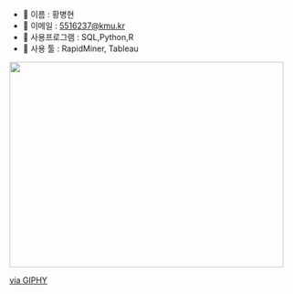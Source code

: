 <!--**Hwangbounghyeon/Hwangbounghyeon** is a ✨ _special_ ✨ repository because its `README.md` (this file) appears on your GitHub profile.

Here are some ideas to get you started:-->

- 🔭 이름 : 황병현  
- 🌱 이메일 : 5516237@kmu.kr  
- 👯 사용프로그램 : SQL,Python,R
- 🤔 사용 툴 : RapidMiner, Tableau

<img src="https://giphy.com/embed/uiW8Ui19VX5xm" width="480" height="360" frameBorder="0" class="giphy-embed" allowFullScreen></iframe><p><a href="https://giphy.com/gifs/cat-excited-exciting-uiW8Ui19VX5xm">via GIPHY</a></p>
<!--

- 💬 Ask me about ...
- 📫 How to reach me: ...
- 😄 Pronouns: ...
- ⚡ Fun fact: ...
-->

